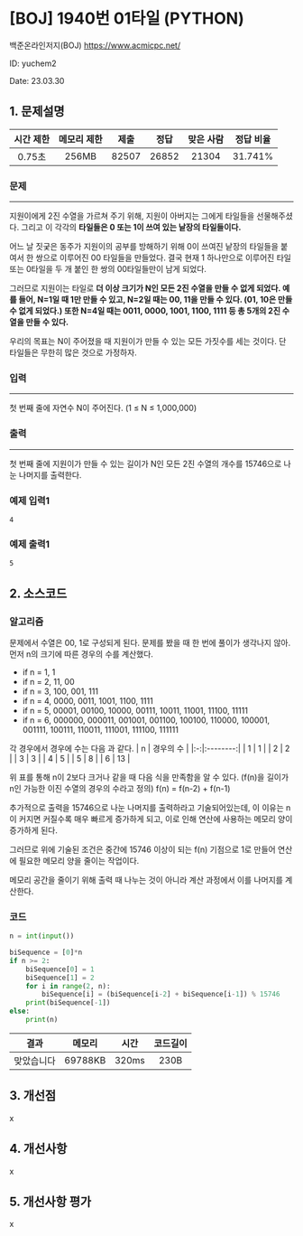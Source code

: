 # [BOJ] 1940번 01타일 (PYTHON)
백준온라인저지(BOJ) https://www.acmicpc.net/

ID: yuchem2

Date: 23.03.30

## 1. 문제설명
| 시간 제한 | 메모리 제한 | 제출  | 정답 | 맞은 사람 | 정답 비율 |
| :---: | :---: | :---: | :---: | :---: | :---: |
| 0.75초  | 256MB | 82507 | 26852 | 21304 | 31.741% |

### 문제
---
지원이에게 2진 수열을 가르쳐 주기 위해, 지원이 아버지는 그에게 타일들을 선물해주셨다. 그리고 이 각각의 **타일들은 0 또는 1이 쓰여 있는 낱장의 타일들이다.**

어느 날 짓궂은 동주가 지원이의 공부를 방해하기 위해 0이 쓰여진 낱장의 타일들을 붙여서 한 쌍으로 이루어진 00 타일들을 만들었다. 결국 현재 1 하나만으로 이루어진 타일 또는 0타일을 두 개 붙인 한 쌍의 00타일들만이 남게 되었다.

그러므로 지원이는 타일로 **더 이상 크기가 N인 모든 2진 수열을 만들 수 없게 되었다. 예를 들어, N=1일 때 1만 만들 수 있고, N=2일 때는 00, 11을 만들 수 있다. (01, 10은 만들 수 없게 되었다.) 또한 N=4일 때는 0011, 0000, 1001, 1100, 1111 등 총 5개의 2진 수열을 만들 수 있다.**

우리의 목표는 N이 주어졌을 때 지원이가 만들 수 있는 모든 가짓수를 세는 것이다. 단 타일들은 무한히 많은 것으로 가정하자.

### 입력
---
첫 번째 줄에 자연수 N이 주어진다. (1 ≤ N ≤ 1,000,000)

### 출력
---
첫 번째 줄에 지원이가 만들 수 있는 길이가 N인 모든 2진 수열의 개수를 15746으로 나눈 나머지를 출력한다.

### 예제 입력1
```
4
```

### 예제 출력1
```
5
```

## 2. 소스코드

### 알고리즘
문제에서 수열은 00, 1로 구성되게 된다. 문제를 봤을 때 한 번에 풀이가 생각나지 않아. 먼저 n의 크기에 따른 경우의 수를 계산했다. 
+ if n = 1, 1
+ if n = 2, 11, 00
+ if n = 3, 100, 001, 111 
+ if n = 4, 0000, 0011, 1001, 1100, 1111
+ if n = 5, 00001, 00100, 10000, 00111, 10011, 11001, 11100, 11111 
+ if n = 6, 000000, 000011, 001001, 001100, 100100, 110000, 100001, 001111, 100111, 110011, 111001, 111100, 111111

각 경우에서 경우에 수는 다음 과 같다. 
| n | 경우의 수 |
|:-:|:--------:|
| 1 | 1 |
| 2 | 2 |
| 3 | 3 |
| 4 | 5 |
| 5 | 8 |
| 6 | 13 |

위 표를 통해 n이 2보다 크거나 같을 때 다음 식을 만족함을 알 수 있다. (f(n)을 길이가 n인 가능한 이진 수열의 경우의 수라고 정의)
f(n) = f(n-2) + f(n-1)

추가적으로 출력을 15746으로 나눈 나머지를 출력하라고 기술되어있는데, 이 이유는 n이 커지면 커질수록 매우 빠르게 증가하게 되고, 이로 인해 연산에 사용하는 메모리 양이 증가하게 된다. 

그러므로 위에 기술된 조건은 중간에 15746 이상이 되는 f(n) 기점으로 1로 만들어 연산에 필요한 메모리 양을 줄이는 작업이다. 

메모리 공간을 줄이기 위해 출력 때 나누는 것이 아니라 계산 과정에서 이를 나머지를 계산한다.

### 코드
```Python
n = int(input())

biSequence = [0]*n
if n >= 2:
    biSequence[0] = 1
    biSequence[1] = 2
    for i in range(2, n):
        biSequence[i] = (biSequence[i-2] + biSequence[i-1]) % 15746
    print(biSequence[-1])
else:
    print(n)
```
| 결과 | 메모리 | 시간 | 코드길이 |
|:---:|:-----: | :---: | :----: |
| 맞았습니다 | 69788KB | 320ms | 230B |


## 3. 개선점
x
## 4. 개선사항
x
## 5. 개선사항 평가
x
